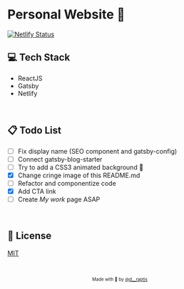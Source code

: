 # Personal Website :metal:
 
[![Netlify Status](https://api.netlify.com/api/v1/badges/3cbc49e7-3482-4147-853a-05f60817bbd5/deploy-status)](https://app.netlify.com/sites/practical-tereshkova-1db2a9/deploys)

## :computer: Tech Stack
   - ReactJS 
   - Gatsby
   - Netlify

&nbsp;

## :clipboard: Todo List
- [ ] Fix display name (SEO component and gatsby-config)
- [ ] Connect gatsby-blog-starter
- [ ] Try to add a CSS3 animated background 🌠
- [x] Change cringe image of this README.md
- [ ] Refactor and componentize code
- [x] Add CTA link
- [ ] Create *My work* page ASAP
 
&nbsp;

## :page_with_curl: License

[MIT](https://en.wikipedia.org/wiki/MIT_License)

&nbsp;

<p align="center">
<sub><sup>Made with 🤘 by <a href="https://twitter.com/d__raptis">@d__raptis</a></sup></sub>
</p>
